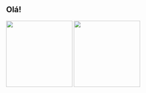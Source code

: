## Olá! 

<div >
  <img height="180em" src="https://github-readme-stats.vercel.app/api?username=AllanTwenty1&show_icons=true&theme=great-gatsby&include_all_commits=true&count_private=true"/>
  <img height="180em" src="https://github-readme-stats.vercel.app/api/top-langs/?username=AllanTwenty1&layout=compact&langs_count=16&theme=great-gatsby"/>
</div>







